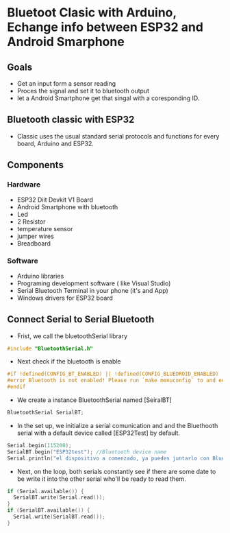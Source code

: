 # Bluetoot Clasic with Arduino, Echange info between ESP32 and Android Smarphone #

## Goals ##

* Get an input form a sensor reading
* Proces the signal and set it to bluetooth output
* let a Android Smartphone get that singal with a coresponding ID. 

## Bluetooth classic with ESP32

* Classic uses the usual standard serial protocols and functions for every board, Arduino and ESP32. 

## Components

### Hardware

* ESP32 Diit Devkit V1 Board
* Android Smartphone with bluetooth
* Led
* 2 Resistor
* temperature sensor
* jumper wires
* Breadboard

### Software

* Arduino libraries
* Programing development software ( like Visual Studio)
* Serial Bluetooth Terminal in your phone (it's and App)
* Windows drivers for ESP32 board

## Connect Serial to Serial Bluetooth

* Frist, we call the bluetoothSerial library

```c
#include "BluetoothSerial.h"
```
* Next check if the bluetooth is enable
```c
#if !defined(CONFIG_BT_ENABLED) || !defined(CONFIG_BLUEDROID_ENABLED)
#error Bluetooth is not enabled! Please run `make menuconfig` to and enable it
#endif
```
* We create a instance BluetoothSerial named [SeiralBT]
```c
BluetoothSerial SerialBT;
```
* In the set up, we initialize a serial comunication and and the Bluethooth serial with a default device called [ESP32Test] by default. 
```c
Serial.begin(115200);
SerialBT.begin("ESP32test"); //Bluetooth device name
Serial.println("el dispositivo a comenzado, ya puedes juntarlo con Bluethooth!");
```
* Next, on the loop, both serials constantly see if there are some date to be write it into the other serial who'll be ready to read them. 
```c
if (Serial.available()) {
  SerialBT.write(Serial.read());
}
if (SerialBT.available()) {
  Serial.write(SerialBT.read());
}
```